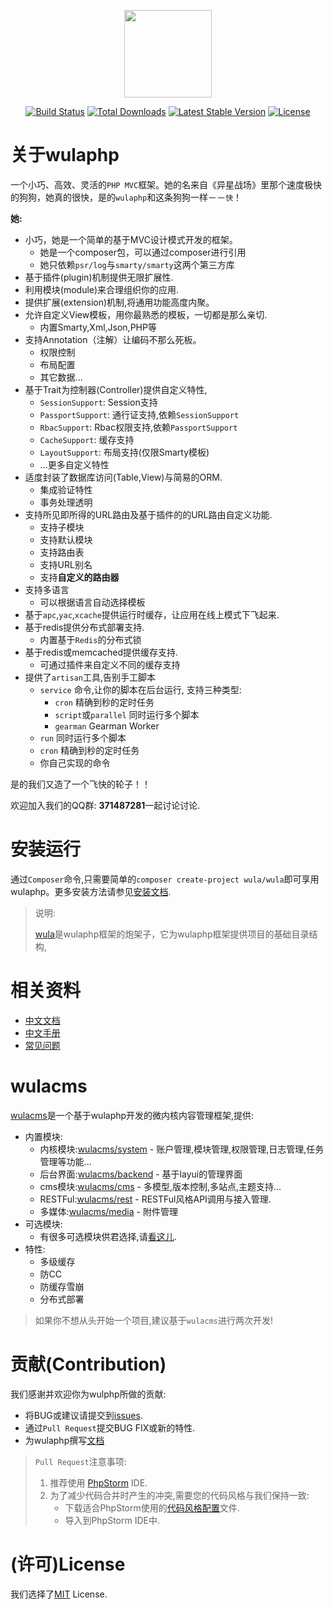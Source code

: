 <p align="center"><img src="https://d33wubrfki0l68.cloudfront.net/images/1d83c09b2f0cd8231a54f2a8a6eaee9754b802fb/logo.png" width="140" height="140"></p>
<p align="center">
<a href="https://travis-ci.org/ninggf/wulaphp"><img src="https://travis-ci.org/ninggf/wulaphp.svg?branch=v2.0" alt="Build Status"></a>
<a href="https://packagist.org/packages/wula/wulaphp"><img src="https://poser.pugx.org/wula/wulaphp/d/total.svg" alt="Total Downloads"></a>
<a href="https://packagist.org/packages/wula/wulaphp"><img src="https://poser.pugx.org/wula/wulaphp/v/stable.svg" alt="Latest Stable Version"></a>
<a href="https://packagist.org/packages/wula/wulaphp"><img src="https://poser.pugx.org/wula/wulaphp/license.svg" alt="License"></a>
</p>

# 关于wulaphp

一个小巧、高效、灵活的`PHP MVC`框架。她的名来自《异星战场》里那个速度极快的狗狗，她真的很快，是的`wulaphp`和这条狗狗一样－－`快`！

**她:**

- 小巧，她是一个简单的基于MVC设计模式开发的框架。
    - 她是一个composer包，可以通过composer进行引用
    - 她只依赖`psr/log`与`smarty/smarty`这两个第三方库
- 基于插件(plugin)机制提供无限扩展性.
- 利用模块(module)来合理组织你的应用.
- 提供扩展(extension)机制,将通用功能高度内聚。
- 允许自定义View模板，用你最熟悉的模板，一切都是那么亲切.
    - 内置Smarty,Xml,Json,PHP等
- 支持Annotation（注解）让编码不那么死板。
    - 权限控制
    - 布局配置
    - 其它数据...
- 基于Trait为控制器(Controller)提供自定义特性,
    - `SessionSupport`: Session支持
    - `PassportSupport`: 通行证支持,依赖`SessionSupport`
    - `RbacSupport`: Rbac权限支持,依赖`PassportSupport`
    - `CacheSupport`: 缓存支持
    - `LayoutSupport`: 布局支持(仅限Smarty模板)
    - ...更多自定义特性
- 适度封装了数据库访问(Table,View)与简易的ORM.
    - 集成验证特性
    - 事务处理透明
- 支持所见即所得的URL路由及基于插件的的URL路由自定义功能.
    - 支持子模块
    - 支持默认模块
    - 支持路由表
    - 支持URL别名
    - 支持**自定义的路由器**
- 支持多语言
    - 可以根据语言自动选择模板
- 基于`apc`,`yac`,`xcache`提供运行时缓存，让应用在线上模式下飞起来.
- 基于redis提供分布式部署支持.
    - 内置基于`Redis`的分布式锁
- 基于redis或memcached提供缓存支持.
    - 可通过插件来自定义不同的缓存支持
- 提供了`artisan`工具,告别手工脚本
    - `service` 命令,让你的脚本在后台运行, 支持三种类型:
        * `cron` 精确到秒的定时任务
        * `script`或`parallel` 同时运行多个脚本
        * `gearman` Gearman Worker 
    - `run` 同时运行多个脚本
    - `cron` 精确到秒的定时任务
    - 你自己实现的命令

是的我们又造了一个飞快的轮子！！

欢迎加入我们的QQ群: **371487281**一起讨论讨论.

# 安装运行

通过`Composer`命令,只需要简单的`composer create-project wula/wula`即可享用wulaphp。更多安装方法请参见[安装文档](http://www.wulaphp.com/guide/installation.html).

> 说明:
>
> [wula](https://packagist.org/packages/wula/wula)是wulaphp框架的炮架子，它为wulaphp框架提供项目的基础目录结构,

# 相关资料

* [中文文档](http://www.wulaphp.com/guide/)
* [中文手册](http://www.wulaphp.com/manual/)
* [常见问题](http://www.wulaphp.com/faq/)

# wulacms

[wulacms](https://packagist.org/packages/wula/wulacms)是一个基于wulaphp开发的微内核内容管理框架,提供:
* 内置模块:
    * 内核模块:[wulacms/system](https://packagist.org/packages/wulacms/system) - 账户管理,模块管理,权限管理,日志管理,任务管理等功能...
    * 后台界面:[wulacms/backend](https://packagist.org/packages/wulacms/backend) - 基于layui的管理界面
    * cms模块:[wulacms/cms](https://packagist.org/packages/wulacms/cms) - 多模型,版本控制,多站点,主题支持...
    * RESTFul:[wulacms/rest](https://packagist.org/packages/wulacms/rest) - RESTFul风格API调用与接入管理.
    * 多媒体:[wulacms/media](https://packagist.org/packages/wulacms/media) - 附件管理
* 可选模块:
    * 有很多可选模块供君选择,请[看这儿](https://packagist.org/packages/wulacms).
* 特性:
    * 多级缓存
    * 防CC
    * 防缓存雪崩
    * 分布式部署

> 如果你不想从头开始一个项目,建议基于`wulacms`进行两次开发!

# 贡献(Contribution)

我们感谢并欢迎你为wulphp所做的贡献:

* 将BUG或建议请提交到[issues](https://github.com/ninggf/wulaphp/issues).
* 通过`Pull Request`提交BUG FIX或新的特性.
* 为wulaphp撰写[文档](https://github.com/ninggf/wulaphp.com)

> `Pull Request`注意事项:
> 1. 推荐使用 [PhpStorm](https://www.jetbrains.com/phpstorm/) IDE.
> 2. 为了减少代码合并时产生的冲突,需要您的代码风格与我们保持一致:
>       * 下载适合PhpStorm使用的[代码风格配置](https://raw.githubusercontent.com/ninggf/wulaphp/v2.0/ide-code-style.xml)文件.
>       * 导入到PhpStorm IDE中.

# (许可)License

我们选择了[MIT](https://github.com/ninggf/wulaphp/blob/v2.0/LICENSE) License.